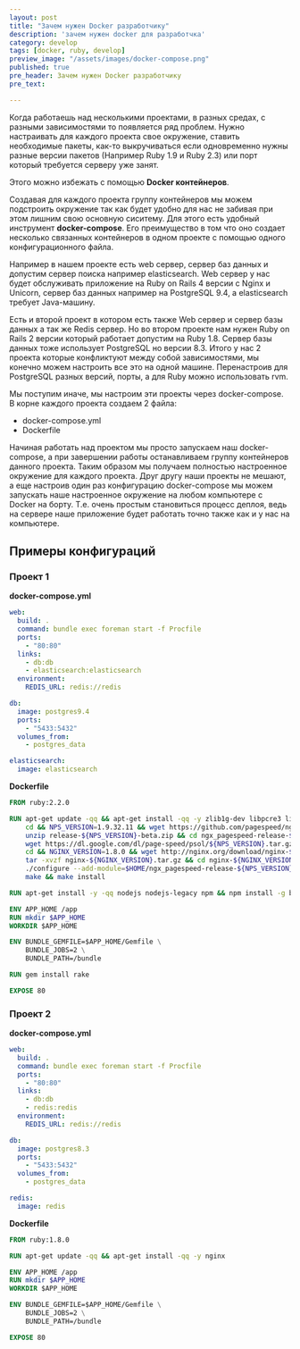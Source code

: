 ```yaml
---
layout: post
title: "Зачем нужен Docker разработчику"
description: 'зачем нужен docker для разработчка'
category: develop
tags: [docker, ruby, develop]
preview_image: "/assets/images/docker-compose.png"
published: true
pre_header: Зачем нужен Docker разработчику
pre_text:

---
```


<!--more-->

Когда работаешь над несколькими проектами, в разных средах, с разными зависимостями то появляется ряд проблем.
Нужно настраивать для каждого проекта свое окружение, ставить необходимые пакеты, как-то выкручиваться если 
одновременно нужны разные версии пакетов (Например Ruby 1.9 и Ruby 2.3) или порт который требуется серверу
уже занят.


Этого можно избежать с помощью **Docker контейнеров**.

Создавая для каждого проекта группу контейнеров мы можем подстроить окружение так как будет удобно для нас
не забивая при этом лишним свою основную сиситему. Для этого есть удобный инструмент **docker-compose**.
Его преимущество в том что оно создает несколько связанных контейнеров в одном проекте с помощью одного 
конфигурационного файла. 

Например в нашем проекте есть web сервер, сервер баз данных и допустим сервер поиска
например elasticsearch. Web сервер у нас будет обслуживать приложение на Ruby on Rails 4 версии c Nginx и Unicorn,
сервер баз данных например на PostgreSQL 9.4, а elasticsearch требует Java-машину. 

Есть и второй проект в котором есть также Web сервер и сервер базы данных а так же Redis сервер. Но во втором проекте нам нужен 
Ruby on Rails 2 версии который работает допустим на Ruby 1.8. Сервер базы данных тоже использует PostgreSQL но версии 8.3.
Итого у нас 2 проекта которые конфликтуют между собой зависимостями, мы конечно можем настроить все это на одной машине.
Перенастроив для PostgreSQL разных версий, порты, а для Ruby можно использовать rvm.

Мы поступим иначе, мы настроим эти проекты через docker-compose. 
В корне каждого проекта создаем 2 файла:

* docker-compose.yml
* Dockerfile

Начиная работать над проектом мы просто запускаем наш docker-compose, а при завершении работы останавливаем
группу контейнеров данного проекта. Таким образом мы получаем полностью настроенное окружение для каждого
проекта. Друг другу наши проекты не мешают, а еще настроив один раз конфигурацию docker-compose мы можем запускать
наше настроенное окружение на любом компьютере с Docker на борту. Т.е. очень простым становиться процесс деплоя, 
ведь на сервере наше приложение будет работать точно также как и у нас на компьютере.

## Примеры конфигураций

### Проект 1
**docker-compose.yml**

```YAML
web:
  build: .
  command: bundle exec foreman start -f Procfile
  ports:
    - "80:80"
  links:
    - db:db
    - elasticsearch:elasticsearch
  environment:
    REDIS_URL: redis://redis

db:
  image: postgres9.4
  ports:
    - "5433:5432"
  volumes_from:
    - postgres_data

elasticsearch:
  image: elasticsearch
```

**Dockerfile**

```Dockerfile
FROM ruby:2.2.0

RUN apt-get update -qq && apt-get install -qq -y zlib1g-dev libpcre3 libpcre3-dev unzip build-essential libpq-dev nodejs && \
    cd && NPS_VERSION=1.9.32.11 && wget https://github.com/pagespeed/ngx_pagespeed/archive/release-${NPS_VERSION}-beta.zip && \
    unzip release-${NPS_VERSION}-beta.zip && cd ngx_pagespeed-release-${NPS_VERSION}-beta/ && \
    wget https://dl.google.com/dl/page-speed/psol/${NPS_VERSION}.tar.gz && tar -xzvf ${NPS_VERSION}.tar.gz && \
    cd && NGINX_VERSION=1.8.0 && wget http://nginx.org/download/nginx-${NGINX_VERSION}.tar.gz && \
    tar -xvzf nginx-${NGINX_VERSION}.tar.gz && cd nginx-${NGINX_VERSION}/ && \
    ./configure --add-module=$HOME/ngx_pagespeed-release-${NPS_VERSION}-beta --with-http_ssl_module --with-http_gzip_static_module && \
    make && make install

RUN apt-get install -y -qq nodejs nodejs-legacy npm && npm install -g bower && echo '{"allow_root": true}' > /root/.bowerrc

ENV APP_HOME /app
RUN mkdir $APP_HOME
WORKDIR $APP_HOME

ENV BUNDLE_GEMFILE=$APP_HOME/Gemfile \
    BUNDLE_JOBS=2 \
    BUNDLE_PATH=/bundle

RUN gem install rake

EXPOSE 80
```

### Проект 2
**docker-compose.yml**

```YAML
web:
  build: .
  command: bundle exec foreman start -f Procfile
  ports:
    - "80:80"
  links:
    - db:db
    - redis:redis
  environment:
    REDIS_URL: redis://redis

db:
  image: postgres8.3
  ports:
    - "5433:5432"
  volumes_from:
    - postgres_data

redis:
  image: redis
```

**Dockerfile**

```Dockerfile
FROM ruby:1.8.0

RUN apt-get update -qq && apt-get install -qq -y nginx

ENV APP_HOME /app
RUN mkdir $APP_HOME
WORKDIR $APP_HOME

ENV BUNDLE_GEMFILE=$APP_HOME/Gemfile \
    BUNDLE_JOBS=2 \
    BUNDLE_PATH=/bundle

EXPOSE 80
```

